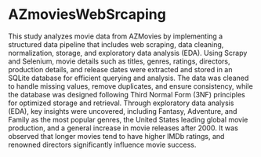 # AZmoviesWebSrcaping
This study analyzes movie data from AZMovies by implementing a structured data pipeline that includes web scraping, data cleaning, normalization, storage, and exploratory data analysis (EDA). Using Scrapy and Selenium, movie details such as titles, genres, ratings, directors, production details, and release dates were extracted and stored in an SQLite database for efficient querying and analysis. The data was cleaned to handle missing values, remove duplicates, and ensure consistency, while the database was designed following Third Normal Form (3NF) principles for optimized storage and retrieval. Through exploratory data analysis (EDA), key insights were uncovered, including Fantasy, Adventure, and Family as the most popular genres, the United States leading global movie production, and a general increase in movie releases after 2000. It was observed that longer movies tend to have higher IMDb ratings, and renowned directors significantly influence movie success.
